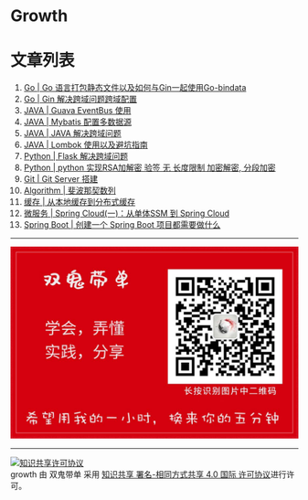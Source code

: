 # Growth


# 文章列表

1. [Go | Go 语言打包静态文件以及如何与Gin一起使用Go-bindata](./articles/go/Go%20语言打包静态文件以及如何与Gin一起使用Go-bindata.md)
1. [Go | Gin 解决跨域问题跨域配置](./articles/go/Gin%20解决跨域问题跨域配置.md)
1. [JAVA | Guava EventBus 使用](./articles/java/Guava%20EventBus%20使用.md)
1. [JAVA | Mybatis 配置多数据源](./articles/java/Mybatis%20配置多数据源.md)
1. [JAVA | JAVA 解决跨域问题](./articles/java/Java%20解决跨域问题.md)
2. [JAVA | Lombok 使用以及避坑指南](./articles/java/Lombok%20使用.md)
3. [Python | Flask 解决跨域问题](./articles/python/Flask%20解决跨域问题.md)
4. [Python | python 实现RSA加解密 验签 无 长度限制 加密解密, 分段加密](articles/python/python%20实现RSA加解密%20验签%20无%20长度限制%20加密解密,%20分段加密.md)
5. [Git | Git Server 搭建](./articles/git/Git%20|%20Git%20Server%20搭建.md)
6. [Algorithm | 斐波那契数列](articles/algorithm/斐波那契数列.md)
7. [缓存 | 从本地缓存到分布式缓存](./artic/../articles/java/从本地缓存到分布式缓存.md)
8. [微服务 | Spring Cloud(一)：从单体SSM 到 Spring Cloud](./articles/微服务/Spring%20Cloud(一)：从单体SSM%20到%20Spring%20Cloud.md)
9. [Spring Boot | 创建一个 Spring Boot 项目都需要做什么](articles/java/创建一个%20Spring%20Boot%20项目都需要做什么.md)


---

![白色兔子公众号图片](./articles/red.jpg)

---

<a rel="license" href="http://creativecommons.org/licenses/by-sa/4.0/"><img alt="知识共享许可协议" style="border-width:0" src="https://i.creativecommons.org/l/by-sa/4.0/88x31.png" /></a><br /><span xmlns:dct="http://purl.org/dc/terms/" property="dct:title">growth</span> 由 <span xmlns:cc="http://creativecommons.org/ns#" property="cc:attributionName">双鬼带单</span> 采用 <a rel="license" href="http://creativecommons.org/licenses/by-sa/4.0/">知识共享 署名-相同方式共享 4.0 国际 许可协议</a>进行许可。
